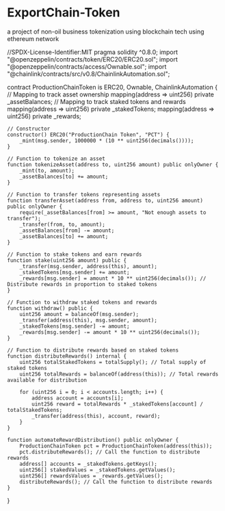 # ExportChain-Token
a project of non-oil business tokenization using blockchain tech using ethereum network


//SPDX-License-Identifier:MIT
pragma solidity ^0.8.0;
import "@openzeppelin/contracts/token/ERC20/ERC20.sol";
import "@openzeppelin/contracts/access/Ownable.sol";
import "@chainlink/contracts/src/v0.8/ChainlinkAutomation.sol";

contract ProductionChainToken is ERC20, Ownable, ChainlinkAutomation {
    // Mapping to track asset ownership
    mapping(address => uint256) private _assetBalances;
    // Mapping to track staked tokens and rewards
    mapping(address => uint256) private _stakedTokens;
    mapping(address => uint256) private _rewards;

    // Constructor
    constructor() ERC20("ProductionChain Token", "PCT") {
        _mint(msg.sender, 1000000 * (10 ** uint256(decimals())));
    }

    // Function to tokenize an asset
    function tokenizeAsset(address to, uint256 amount) public onlyOwner {
        _mint(to, amount);
        _assetBalances[to] += amount;
    }

    // Function to transfer tokens representing assets
    function transferAsset(address from, address to, uint256 amount) public onlyOwner {
        require(_assetBalances[from] >= amount, "Not enough assets to transfer");
        _transfer(from, to, amount);
        _assetBalances[from] -= amount;
        _assetBalances[to] += amount;
    }

    // Function to stake tokens and earn rewards
    function stake(uint256 amount) public {
        _transfer(msg.sender, address(this), amount);
        _stakedTokens[msg.sender] += amount;
        _rewards[msg.sender] = amount * 10 ** uint256(decimals()); // Distribute rewards in proportion to staked tokens
    }

    // Function to withdraw staked tokens and rewards
    function withdraw() public {
        uint256 amount = balanceOf(msg.sender);
        _transfer(address(this), msg.sender, amount);
        _stakedTokens[msg.sender] -= amount;
        _rewards[msg.sender] -= amount * 10 ** uint256(decimals());
    }

    // Function to distribute rewards based on staked tokens
    function distributeRewards() internal {
        uint256 totalStakedTokens = totalSupply(); // Total supply of staked tokens
        uint256 totalRewards = balanceOf(address(this)); // Total rewards available for distribution
        
        for (uint256 i = 0; i < accounts.length; i++) {
            address account = accounts[i];
            uint256 reward = totalRewards * _stakedTokens[account] / totalStakedTokens;
            _transfer(address(this), account, reward);
        }
    }

    function automateRewardDistribution() public onlyOwner {
        ProductionChainToken pct = ProductionChainToken(address(this));
        pct.distributeRewards(); // Call the function to distribute rewards
        address[] accounts = _stakedTokens.getKeys();
        uint256[] stakedValues = _stakedTokens.getValues();
        uint256[] rewardsValues = _rewards.getValues();
        distributeRewards(); // Call the function to distribute rewards
    }
}
